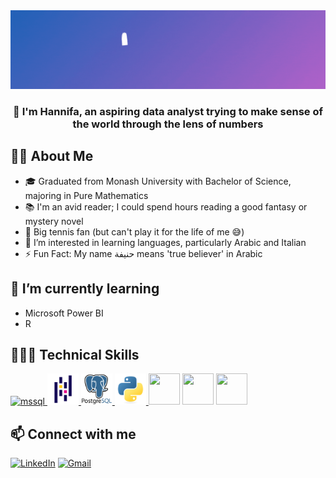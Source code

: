 <img src="https://github.com/hannifahm/hannifahm/blob/main/readme%20banner.gif" alt="README banner">

<h3 align="center"> 👋 I'm Hannifa, an aspiring data analyst trying to make sense of the world through the lens of numbers </h3>

<h2 align="left"> 🧕🏾 About Me </h2>

- 🎓 Graduated from Monash University with Bachelor of Science, majoring in Pure Mathematics
- 📚 I'm an avid reader; I could spend hours reading a good fantasy or mystery novel
- 🎾 Big tennis fan (but can't play it for the life of me 😅)
- 👀 I’m interested in learning languages, particularly Arabic and Italian
- ⚡ Fun Fact: My name حنيفة means 'true believer' in Arabic


<h2 align="left"> 🌱 I’m currently learning </h2>

- Microsoft Power BI
- R

<h2 align="left"> 👩🏾‍💻 Technical Skills</h2>
<p align="left"> <a href="https://www.microsoft.com/en-us/sql-server" target="_blank" rel="noreferrer"> 
  <img src="https://www.svgrepo.com/show/303229/microsoft-sql-server-logo.svg" alt="mssql" width="50" height="50"/> </a> 
  <a href="https://pandas.pydata.org/" target="_blank" rel="noreferrer"> 
  <img src="https://raw.githubusercontent.com/devicons/devicon/2ae2a900d2f041da66e950e4d48052658d850630/icons/pandas/pandas-original.svg" alt="pandas" width="50" height="50"/> </a> 
  <a href="https://www.postgresql.org" target="_blank" rel="noreferrer"> <img src="https://raw.githubusercontent.com/devicons/devicon/master/icons/postgresql/postgresql-original-wordmark.svg" alt="postgresql" width="50" height="50"/> </a> 
  <a href="https://www.python.org" target="_blank" rel="noreferrer"> <img src="https://raw.githubusercontent.com/devicons/devicon/master/icons/python/python-original.svg" alt="python" width="50" height="50"/> </a> 
  <img src="https://img.icons8.com/?size=512&id=xkshT6OxzUja&format=png" width="50" height="50" />
  <img src="https://cdn.jsdelivr.net/gh/devicons/devicon/icons/canva/canva-original.svg" width="50" height="50" />
  <img src="https://cdn.jsdelivr.net/gh/devicons/devicon/icons/vscode/vscode-original.svg" width="50" height="50" /></p>
          
          

<h2 align="left"> 📫 Connect with me </h2>
<a href="https://www.linkedin.com/in/hannifaahm" target=_blank"><img alt="LinkedIn" src="https://img.shields.io/badge/linkedin-%230077B5.svg?style=for-the-badge&logo=linkedin&logoColor=white" /></a>
<a href="mailto:hannifa.ahm@gmail.com"><img alt="Gmail" src="https://img.shields.io/badge/Gmail-D14836?style=for-the-badge&logo=gmail&logoColor=white" /></a>
